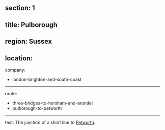 section: 1
----
title: Pulborough
----
region: Sussex
----
location: 
----
company:
- london-brighton-and-south-coast
----
route:
- three-bridges-to-horsham-and-arundel
- pulborough-to-petworth
----
text: The junction of a short line to [Petworth](/stations/petworth).
